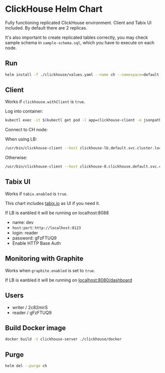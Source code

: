 # ClickHouse Helm Chart

Fully functioning replicated ClickHouse environment. Client and Tabix UI included. By default there are 2 replicas.

It's also important to create replicated tables correctly, you may check sample schema in `sample-schema.sql`, which you have to execute on each node.

## Run

```bash
helm install -f ./clickhouse/values.yaml --name ch --namespace=default ./clickhouse
```

## Client

Works if `clickhouse.withClient` is `true`.

Log into container:

```bash
kubectl exec -it $(kubectl get pod -l app=clickhouse-client -o jsonpath="{.items[0].metadata.name}") -- /bin/bash
```

Connect to CH node:

When using LB:
```bash
/usr/bin/clickhouse-client --host clickhouse-lb.default.svc.cluster.local
```

Otherwise:
```bash
/usr/bin/clickhouse-client --host clickhouse-0.clickhouse.default.svc.cluster.local
```

## Tabix UI

Works if `tabix.enabled` is `true`.

This chart includes [tabix.io](https://tabix.io/) as UI if you need it.

If LB is eanbled it will be running on localhost:8088

- name: dev
- `host:port`: `http://localhost:8123`
- login: reader
- password: gFzFTUQ9
- Enable HTTP Base Auth

## Monitoring with Graphite

Works when `graphite.enabled` is set to `true`.

If LB is eanbled it will be running on [localhost:8080/dashboard](http://localhost:8080/dashboard)

## Users

- writer / 2c82mirS
- reader / gFzFTUQ9

## Build Docker image

```bash
docker build -t clickhouse-server ./clickhouse/docker
```

## Purge

```bash
helm del --purge ch
```